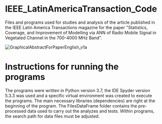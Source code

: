 # IEEE_LatinAmericaTransaction_Code
Files and programs used for studies and analysis of the article published in the IEEE Latin America Transactions magazine for the paper "Statistics, Coverage, and Improvement of Modelling via ANN of Radio Mobile Signal in Vegetated Channel in the 700-4000 MHz Band".

![GraphicalAbstractForPaperEnglish_v1a](https://github.com/PedroA-Vieira/IEEE_LatinAmericaTransaction_Code/assets/67390115/64812f0b-bffc-4974-af8b-2f634804da83)

# Instructions for running the programs
The programs were written in Python version 3.7, the IDE Spyder version 5.3.3 was used and a specific virtual environment was created to execute the programs.
The main necessary libraries (dependencies) are right at the beginning of the program.
The FilesDataFrame folder contains the pre-processed data used to carry out the analyzes and tests.
Within programs, the search path for data files must be adjusted.
